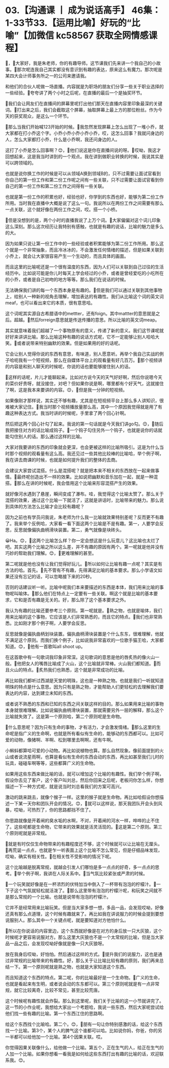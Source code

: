 # 03.【沟通课 丨 成为说话高手】 46集：1-33节33.【运用比喻】好玩的“比喻”【加微信 kc58567 获取全网情感课程】

🎼，🎼大家好，我是朱老师，你的有趣导师。这节课我们先来讲一个我自己的小故事。🎼那次呢连我自己其实都没有意识到有趣的表达，原来这么有魔力。那次呢是某四大会计师事务所之一的公司来邀请我。

和他们的合伙人呢做一场直播。内容就是为职场的朋友们分享一些关于职业选择的一些经验。🎼夸夸讲了两个小时之后呢，在直播的最后一个是抽奖环节。

🎼我们会让网友们在直播间的屏幕里呢打出他们那天在直播内容里印象最深的关键词。🎼打出来之后，我们会截取这个屏幕，抽取屏幕上最上方的那位粉丝。作为今天的获奖观众，是这么一个环节。

🎼那么当我们开始喊123开始的时候。🎼我忽然发现屏幕上怎么出现了一堆小乔，就大家都在打小乔这个字。小乔小乔小乔小乔小乔，哎，这怎么回事？我就问身边的人，怎么大家都打小乔，什么是小乔啊，我还问身边的人。

这打了小乔是怎么回事啊？😊，🎼他们说这是你在直播间说的呀。🎼哎呦，我这才回想起来，这是我当时讲到的一个观点。我在讲到做职业转换的时候，我说其实是可以跨领域的。

也就是说你换工作的时候是可以从领域A换到领域B的，只不过需要让面试官看到你自己的第一份工作和第二份工作呢之间有一些关联，只不过需要让面试官看到你自己的第一份工作和第二份工作之间得有一些关联。

也就是第一份工作的积累也好，经验也好，你学到的东西也好，能够为第二份工作所用。当时我在直播中大概是说了这么一句。我说所以在两份工作之间需要有那么一点关联，这个就好像在两份工作之间，哎。搭一个小桥。

🎼但是没想到的是，两个小时的直播我说了上万个词。🎼大家偏偏对这个词儿印象这么深刻。那么这次经历让我特别有感触，也就是有趣的说话，比喻的魅力是多么的大。

因为如果只说让第一份工作中的一些经验或者积累能够为第二份工作所用。那么这个就是一个非常抽象，而且冷冰冰的，不会激发任何情绪的描述，但是如果关联到小乔上，就会让大家很容易产生一个生动的，而且具体的画面。

而且这里的比喻呢还是一个很有温度的东西，因为人们可以关联到自己过往的生活经历中。比如说可能是你儿时每天上学会经过的小乔，或者是曾经爱吃的小吃所在的小乔，或者是自己初吻的地方等等。那么我们在说话的时候。

无法确保我们讲的每一个东西本身是有趣的。🎼但是我们可以通过关联到其他事物上，给别人一种新的视角去理解，增加表达的有趣性。我们从比喻这个词的英文词meaf，也可以看出来它的本质，很有意思哈。

这个词呢其实源自古希腊语中的mettter，还有foign。其中mattter的意思就是之后。超越。🎼然后forreign意思就是传送传播的意思。所以比喻的英文词meap。

其实就意味着我们超越了一个事物原有的意义，传递了新的意义。我们这节课呢就好好来讲讲比喻。那么比喻这种有趣的说话方式呢，它不一定能够让别人哈哈大笑。🎼或者说带来特别幽默的效果。但是如果用的好的话呢。

它会让别人觉得你说的东西有意思，有味道，别人愿意听。再举个我自己实战的例子哈呃我有一个短视频，那么在自媒体平台上的观看量有好几百万。🎼那个视频讲的内容是和别人聊天的时候呢，你说的话也要能够接住别人的话。

🎼这样的话呢，片儿才能聊起来。比如对方说今天的天气好好啊，然后你说嗯今天的菜价好贵呀，就没接住，对吧？但如果你说是啊，哪里都有个好天气，这就接住了啊，这是我本来要讲的内容。😊，🎼但是我一分钟的短视频。

如果像刚才那样说，其实还不够有趣，尤其是在短视频平台上那么多人讲知识，很难被大家记住。🎼我当时那个视频播放量那么高，其中一个原因我觉得就是用了有趣这种表达方式。我当时讲的时候呢，手里拿了两个回心针啊。

然后把这两个回心针勾了起来。我说的第一句话就是今天我们讲go勾。😊，🎼随后我把接住对方的话比喻成钩子。🎼一个钩子勾住另外一个钩子，也就是说你的话就能勾住别人的话。那么通过这样的比喻。

大家对我要讲的东西的印象就会更深，也会更被这样的比喻所吸引。这是为什么当时那个视频的观看量有这么高。我还见过一些其他比较棒的比喻哈，举个例子啊，我在讲去商课的时候，也就是如何提升我们的整体的去商。

会建议大家尝试混搭。什么是混搭呢？就是把本来不相关的东西放在一起来做事情。🎼最终呢创造出不一样的效果。比如说把幽默和音乐加在一起，就是一种混搭。🎼那么在讲的时候呢，我会借用这个比喻来形容混搭产生的效果。

就好像河水遇到了悬崖，瞬间变成了瀑布。哇，我觉得这个比喻太赞了。那么关于混搭的效果，通过这个比喻一下就活了，这就是讲话时，比喻带来的魅力。那么说到具体的方法怎么比喻才会比较有趣呢？

因为之前也有学员问我说，朱老师为什么我一比喻就效果特别差呢？反而更不有趣了。我来举个反例哈，大家看一看下面这两个比喻是不是有趣。第一，人要学会反思，反思就像偏执曲柄滑块装置。第二，勇气就像是块砖头。

😀Ha。😊，🎼这两个比喻怎么样？你一定会想这是什么玩意儿？这比喻也太烂了吧。其实这两个比喻之所以这么差，并不有趣的原因有两个。第一呢就是他并没有巧妙的帮助我们理解。😊，🎼更难理解的甚至。

第二呢就是他也没有让我们觉得好玩儿。🎼所以如何让比喻有趣一点呢？其实是有方法的哈。首先。🎼先不管有不有趣，先得满足比喻的基本要求。那么小学语文如果还没有忘记的话，可以忽略接下来的20秒。

否则的话建议听一听。比喻中呢我们本来要描述的东西是本体，我们用来比喻的事物呢叫喻体。🎼那么他们在特点上一定要有一些关联。啊这个就是比喻的基本要求，它和是否有趣是无关的。好，那么除了这个基本要求之外。

我认为有趣的比喻还要参考三个原则。第一呢就是。🎼熟之物，也就是喻体，我们用来比喻的这个事物，它应该是人们非常熟悉的，而且它的特点。🎼我们也非常熟悉。比如刚才那个例子啊，人要学会反思。

反思就像是偏执曲柄划块装置。偏执曲柄滑块装置是个什么东东，很难理解，他就不满足这个原则。而我们换个例子，比如说我非常喜欢的一位歌手猫王哈，大家都知道。😊，🎼他有一首歌叫all shoot up。

在这首歌中有一句歌词我印象非常深。这句歌词的意思是他的唇炙热的像火山一般。🎼他把女人的嘴唇比喻成了火山，这个比喻就非常棒。火山我们都知道。🎼而且火山的特点。🎼炙热我们也熟悉，这个就是非常成功的比喻。

再比如我们都听过西湖是天堂的明珠，这也是一种熟之物。也就是我们一听就知道明珠的特点是什么意思。因为只有是熟之物，才能帮助人们更轻松的去理解我们要表达的内容，达到建立未知的东西。

或者说不熟悉的东西和已知的东西之间关联这样的目的。那么如果用来比喻的事物本身就很难理解。比如说偏执曲柄滑块装置，那就需要另外一层的解释，那么这个比喻就失效了。这是第一个原则哈，第二个原则呢是生命物。

🎼什么意思呢？因为只有生命的事物，才有活力，才会激发情绪。🎼那么这里的生命呢是指广义的生命啊，也就是所有看似有生命的，能够动的东西都可以。比如可爱的动物，像猪啊、羊啊、松到哪里去啊啊，还有牛啊。

小蝌蚪都算哈可爱的小动物。再比如说植物也算。那么自然现象。像前面提到的火山或者说流星雨啊，也算是看似有生命的东西会动的东西，再比如甚至我们儿时的玩具，碰碰车啊等等，这些都算广义的生命物。

如果用这些东西来做比喻的话，就可以增加这个比喻的有趣性。我们举个例子啊，假设你去见了客户，这个客户叫刘总，然后你回来之后呢，老板问你怎么样，你想描述一下一种方式呢，就是说当时刘总看我们的方案可高兴。

激动的跳来跳去，就像个猴子一样。这里的猴子就是生命物。再比如哈假设你想描述一下某一天你和团队开会的情况。😊，🎼就可以这样说，那天我团队开会头到风暴，哎呦，可热烈了，你的思路都挡不住了。

你思路就像是开着闸的臭水垢的水啊，不对，开着闸的河水一样，哗哗的止不住了。这些呢都是生命物，它带来的效果就是活灵活现的。🎼这是第二个原则。第三个原则呢就是非常规。

🎼就是有时仅仅生命物带来的有趣程度还不够，这个时候就可以让比喻在无厘头。🎼再荒诞一点点，也就是乍一听表面上这个比喻不怎么常见，但是仔细品味发现，哎呦，确实有相关性。🎼在相关性不受影响的情况下呢。

这个比喻越是脱离常规，就越会引发人们哪怕是多一点点的好奇，多一点点的思考。🎼举个例子啊，我讲在人际关系中。🎼当气氛比较紧张或严肃的时候。

🎼一个玩笑就好像是在一杯浓烈的伏特加当中倒入了一杯带有泡泡的柠檬汁。🎼一下子这个气氛就轻松就活泼了。🎼那么这里带有泡泡的柠檬汁呢，和玩笑之间就不是那么常规的一个比喻。也就是说带有泡泡的柠檬汁。

它并不是经常用来比喻玩笑。但是当大家多想一想，多品一品，会发现哎呦，好像还真有那么点道理，这个时候有趣就来了。再比如我在讲说服力的时候会提到要想说服别人。那么其中一个关键点呢，就是要知道对方他怕什么。

🎼所以在你说话的内容里边，这个东西就好像是在对方的身后放一只大灰狼，这个时候呢才更容易说服对方。那么这里大灰狼也不是一个太常规的比喻，但是当大家品一品之后，会发现哎呦好像就是像一只大灰狼呀。

放在我身后哎呦，好怕怕。然后通过这样的方式。🎼提升我们的说服力，这也是通过非常规的比喻带来的有趣性。好，那么关于让比喻比较有趣的原则，我们再来总结一下。第一个原则呢就是熟之物，也就是大家知道这个东西。

而且知道这个东西的特点。第二呢，你的比喻最好是一个生命物。🎼广义的生命，也就是看起来有生明，或者说会动的东东都可以。第三个原则呢就是有一点非常规，就它比较离奇，比较不常见，甚至比较荒唐。

这个时候呢有趣性就会炸裂。那么到这里呢，我们关于比喻的这一小节就讲完了。这一节的小作业呢，我想给大家出一个考题哈，我说一些东西，然后大家呢尝试给他们找一些有趣的比喻。第一个东西江住的思路啊。

给这个东西找个比喻哈。第二个。😊，🎼朋有一句让你特别感激的话，给这个东西找一个比喻。第3个，某个人的脾气这个谁都可以哈。比如说你妈，你爸，你的另一半都可以给他加一个比喻。第4个因果关联。哎。

你觉得因果关联像什么，给他做一个比喻。第五个，正在生气的人，给正在生气的人加一个比喻。如果你想看一看我是如何给这些东西打出有趣的比喻的话，欢迎联系我。😊。

